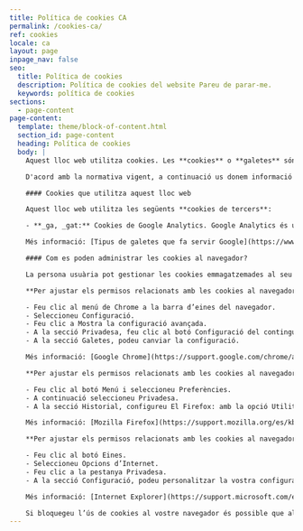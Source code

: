 ```yaml
---
title: Política de cookies CA
permalink: /cookies-ca/
ref: cookies
locale: ca
layout: page
inpage_nav: false
seo:
  title: Política de cookies
  description: Política de cookies del website Pareu de parar-me.
  keywords: política de cookies
sections:
  - page-content
page-content:
  template: theme/block-of-content.html
  section_id: page-content
  heading: Política de cookies
  body: |
    Aquest lloc web utilitza cookies. Les **cookies** o **galetes** són petits fitxers de text que els servidors web envien al navegador quan serveixen les pàgines sol·licitades per la persona usuària. Queden emmagatzemades al terminal ja sigui un ordinador, un telèfon mòbil o una tauleta, i són gestionades pel navegador. Aquest mecanisme permet emmagatzemar i recuperar informació relativa a les persones usuàries (com per exemple si han iniciat sessió o no), dades de connexió a les xarxes socials o dades de preferències de navegació. Aquestes dades són emmagatzemades per a ser recordades quan visiten de nou la pàgina.

    D'acord amb la normativa vigent, a continuació us donem informació sobre quines cookies utilitza aquest lloc web així com de la forma de controlar-ne la gestió i de com eliminar-les completament. Al mateix temps, sol·licitem el vostre consentiment per poder-les utilitzar.

    #### Cookies que utilitza aquest lloc web

    Aquest lloc web utilitza les següents **cookies de tercers**:

    - **_ga, _gat:** Cookies de Google Analytics. Google Analytics és un servei que ofereix Google i que recull informació sobre quines pàgines del lloc web s'han consultat, en quin moment, amb quin navegador, etc, per poder elaborar estadístiques sobre tràfic i volum de visites al web. Aquesta informació és emmagatzemada als servidors de Google als Estats Units, amb el compromís de ser tractada amb un nivell de protecció d'acord a la normativa europea. Caduquen en dos anys i deu minuts respectivament.

    Més informació: [Tipus de galetes que fa servir Google](https://www.google.com/policies/technologies/types/).

    #### Com es poden administrar les cookies al navegador?

    La persona usuària pot gestionar les cookies emmagatzemades al seu equip accedint a la configuració del navegador. A continuació us mostrem com podeu canviar la configuració de les cookies als navegadors més populars. La informació mostrada correspon a les darreres versions existents en el moment de la confecció d'aquesta documentació. És possible que les instruccions difereixin en futures versions dels navegadors. En aquest cas, si us plau, consulteu l'apartat de suport corresponent de l'empresa desenvolupadora.

    **Per ajustar els permisos relacionats amb les cookies al navegador Google Chrome:**

    - Feu clic al menú de Chrome a la barra d’eines del navegador.
    - Seleccioneu Configuració.
    - Feu clic a Mostra la configuració avançada.
    - A la secció Privadesa, feu clic al botó Configuració del contingut.
    - A la secció Galetes, podeu canviar la configuració.

    Més informació: [Google Chrome](https://support.google.com/chrome/answer/95647?hl=ca).

    **Per ajustar els permisos relacionats amb les cookies al navegador Mozilla Firefox:**

    - Feu clic al botó Menú i seleccioneu Preferències.
    - A continuació seleccioneu Privadesa.
    - A la secció Historial, configureu El Firefox: amb la opció Utilitza els paràmetres personalitzats de l’historial. Ara podreu canviar la configuració de les galetes.

    Més informació: [Mozilla Firefox](https://support.mozilla.org/es/kb/habilitar-y-deshabilitar-cookies-sitios-web-rastrear-preferencias).

    **Per ajustar els permisos relacionats amb les cookies al navegador Internet Explorer:**

    - Feu clic al botó Eines.
    - Seleccioneu Opcions d’Internet.
    - Feu clic a la pestanya Privadesa.
    - A la secció Configuració, podeu personalitzar la vostra configuració.

    Més informació: [Internet Explorer](https://support.microsoft.com/es-es/help/17442/windows-internet-explorer-delete-manage-cookies).

    Si bloquegeu l’ús de cookies al vostre navegador és possible que alguns serveis o funcionalitats de la pàgina web no estiguin disponibles.
---
```

